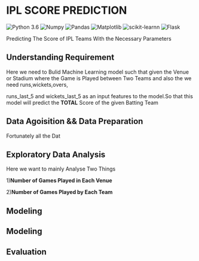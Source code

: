 # IPL SCORE PREDICTION

![Python 3.6](https://img.shields.io/badge/Python-3.6-brightgreen.svg) ![Numpy](https://img.shields.io/badge/Library-Numpy-red.svg) ![Pandas](https://img.shields.io/badge/Library-Pandas-yellow.svg) ![Matplotlib](https://img.shields.io/badge/Library-Matplotlib-blue.svg) ![scikit-learnn](https://img.shields.io/badge/Library-Scikit_Learn-pink.svg) ![Flask](https://img.shields.io/badge/Library-Flask-orange.svg)

Predicting The Score of IPL Teams With the Necessary Parameters 


## Understanding Requirement

Here we need to Bulid Machine Learning model such that given the Venue or Stadium where the Game is Played between Two Teams and also the we need runs,wickets,overs,

runs_last_5	and wickets_last_5 as an input features to the model.So that this model will predict the **TOTAL** Score of the given Batting Team 


 ## Data Agoisition && Data Preparation
 
 Fortunately all the Dat
 
 
 
 ## Exploratory Data Analysis
 
 Here we want to mainly Analyse Two Things
 
 1)**Number of Games Played in Each Venue**
 
 2)**Number of Games Played by Each Team**
 
 ## Modeling
 
  
 
 ## Modeling

 
  ## Evaluation
